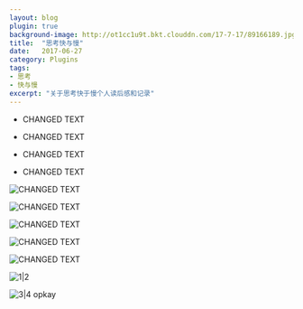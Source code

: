 ```yaml
---
layout: blog
plugin: true
background-image: http://ot1cc1u9t.bkt.clouddn.com/17-7-17/89166189.jpg
title:  "思考快与慢"
date:   2017-06-27
category: Plugins
tags:
- 思考
- 快与慢
excerpt: "关于思考快于慢个人读后感和记录"
---
```


- CHANGED TEXT

- CHANGED TEXT

- CHANGED TEXT

- CHANGED TEXT





  [1]: http://ot1cc1u9t.bkt.clouddn.com/17-7-17/82525896.jpg
  
![CHANGED TEXT][1]


  [2]: http://ot1cc1u9t.bkt.clouddn.com/17-7-17/89133910.jpg
  
  ![CHANGED TEXT][2]


  [3]: http://ot1cc1u9t.bkt.clouddn.com/17-7-17/95785131.jpg
  
![CHANGED TEXT][4]


  [4]: http://ot1cc1u9t.bkt.clouddn.com/17-7-17/5122410.jpg
  
![CHANGED TEXT][5]


  [5]: http://ot1cc1u9t.bkt.clouddn.com/17-7-17/78996389.jpg
  
 ![CHANGED TEXT][6]


  [6]: http://ot1cc1u9t.bkt.clouddn.com/17-7-17/5122410.jpg
  
  ![1|2][7]


  [7]: http://ot1cc1u9t.bkt.clouddn.com/17-7-17/75236228.jpg
  
  ![3|4][7]
  opkay